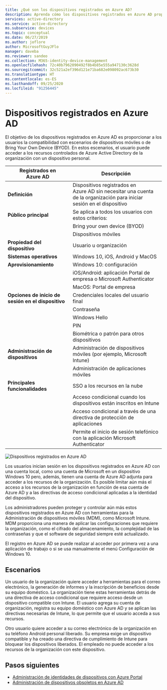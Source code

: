 ```yaml
---
title: ¿Qué son los dispositivos registrados en Azure AD?
description: Aprenda cómo los dispositivos registrados en Azure AD proporcionan a los usuarios la compatibilidad con escenarios de dispositivos móviles o de Bring Your Own Device (BYOD).
services: active-directory
ms.service: active-directory
ms.subservice: devices
ms.topic: conceptual
ms.date: 06/27/2019
ms.author: joflore
author: MicrosoftGuyJFlo
manager: daveba
ms.reviewer: sandeo
ms.collection: M365-identity-device-management
ms.openlocfilehash: 72c40b7962090492f8b4b85e555a947130c3628d
ms.sourcegitcommit: 32c521a2ef396d121e71ba682e098092ac673b30
ms.translationtype: HT
ms.contentlocale: es-ES
ms.lasthandoff: 09/25/2020
ms.locfileid: "91256445"
---
```

# <a name="azure-ad-registered-devices"></a>Dispositivos registrados en Azure AD

El objetivo de los dispositivos registrados en Azure AD es proporcionar a los usuarios la compatibilidad con escenarios de dispositivos móviles o de Bring Your Own Device (BYOD). En estos escenarios, el usuario puede acceder a los recursos controlados de Azure Active Directory de la organización con un dispositivo personal.

| Registrados en Azure AD | Descripción |
| --- | --- |
| **Definición** | Dispositivos registrados en Azure AD sin necesitar una cuenta de la organización para iniciar sesión en el dispositivo |
| **Público principal** | Se aplica a todos los usuarios con estos criterios: |
|   | Bring your own device (BYOD) |
|   | Dispositivos móviles |
| **Propiedad del dispositivo** | Usuario u organización |
| **Sistemas operativos** | Windows 10, iOS, Android y MacOS |
| **Aprovisionamiento** | Windows 10: configuración |
|   | iOS/Android: aplicación Portal de empresa o Microsoft Authenticator |
|   | MacOS: Portal de empresa |
| **Opciones de inicio de sesión en el dispositivo** | Credenciales locales del usuario final |
|   | Contraseña |
|   | Windows Hello |
|   | PIN |
|   | Biométrica o patrón para otros dispositivos |
| **Administración de dispositivos** | Administración de dispositivos móviles (por ejemplo, Microsoft Intune) |
|   | Administración de aplicaciones móviles |
| **Principales funcionalidades** | SSO a los recursos en la nube |
|   | Acceso condicional cuando los dispositivos están inscritos en Intune |
|   | Acceso condicional a través de una directiva de protección de aplicaciones |
|   | Permite el inicio de sesión telefónico con la aplicación Microsoft Authenticator |

![Dispositivos registrados en Azure AD](./media/concept-azure-ad-register/azure-ad-registered-device.png)

Los usuarios inician sesión en los dispositivos registrados en Azure AD con una cuenta local, como una cuenta de Microsoft en un dispositivo Windows 10 pero, además, tienen una cuenta de Azure AD adjunta para acceder a los recursos de la organización. Es posible limitar aún más el acceso a los recursos de la organización en función de esa cuenta de Azure AD y a las directivas de acceso condicional aplicadas a la identidad del dispositivo.

Los administradores pueden proteger y controlar aún más estos dispositivos registrados en Azure AD con herramientas para la Administración de dispositivos móviles (MDM), como Microsoft Intune. MDM proporciona una manera de aplicar las configuraciones que requiere la organización, como el cifrado del almacenamiento, la complejidad de las contraseñas y que el software de seguridad siempre esté actualizado. 

El registro en Azure AD se puede realizar al acceder por primera vez a una aplicación de trabajo o si se usa manualmente el menú Configuración de Windows 10. 

## <a name="scenarios"></a>Escenarios

Un usuario de la organización quiere acceder a herramientas para el correo electrónico, la generación de informes y la inscripción de beneficios desde su equipo doméstico. La organización tiene estas herramientas detrás de una directiva de acceso condicional que requiere acceso desde un dispositivo compatible con Intune. El usuario agrega su cuenta de organización, registra su equipo doméstico con Azure AD y se aplican las directivas necesarias de Intune, lo que permite que el usuario acceda a sus recursos.

Otro usuario quiere acceder a su correo electrónico de la organización en su teléfono Android personal liberado. Su empresa exige un dispositivo compatible y ha creado una directiva de cumplimiento de Intune para bloquear los dispositivos liberados. El empleado no puede acceder a los recursos de la organización con este dispositivo.

## <a name="next-steps"></a>Pasos siguientes

- [Administración de identidades de dispositivos con Azure Portal](device-management-azure-portal.md)
- [Administración de dispositivos obsoletos en Azure AD](manage-stale-devices.md)
